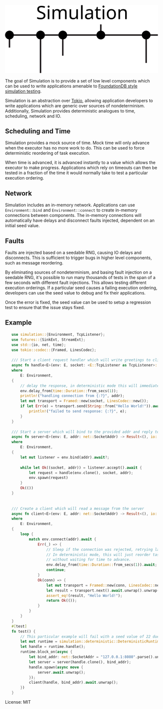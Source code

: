 <p align="center">
    <img alt="Simulation Logo" src="docs/logo.svg">
</p>


The goal of Simulation is to provide a set of low level components which can be
used to write applications amenable to [FoundationDB style simulation testing](https://apple.github.io/foundationdb/testing.html).

Simulation is an abstraction over [Tokio], allowing application developers to write
applications which are generic over sources of nondeterminism. Additionally, Simulation
provides deterministic analogues to time, scheduling, network and IO.

## Scheduling and Time

Simulation provides a mock source of time. Mock time will only advance when the executor
has no more work to do. This can be used to force deterministic reordering of task execution.

When time is advanced, it is advanced instantly to a value which allows the executor to make
progress. Applications which rely on timeouts can then be tested in a fraction of the time it
would normally take to test a particular execution ordering.

## Network

Simulation includes an in-memory network. Applications can use `Environment::bind` and `Environment::connect`
to create in-memory connections between components. The in-memory connections will automatically have delays
and disconnect faults injected, dependent on an initial seed value.

## Faults

Faults are injected based on a seedable RNG, causing IO delays and disconnects.
This is sufficient to trigger bugs in higher level components, such as message reordering.

By eliminating sources of nondeterminism, and basing fault injection on a seedable RNG, it's
possible to run many thousands of tests in the span of a few seconds with different fault
injections. This allows testing different execution orderings. If a particular seed causes a
failing execution ordering, developers can use the seed value to debug and fix their applications.

Once the error is fixed, the seed value can be used to setup a regression test to ensure that the
issue stays fixed.

## Example

```rust
   use simulation::{Environment, TcpListener};
   use futures::{SinkExt, StreamExt};
   use std::{io, net, time};
   use tokio::codec::{Framed, LinesCodec};

   /// Start a client request handler which will write greetings to clients.
   async fn handle<E>(env: E, socket: <E::TcpListener as TcpListener>::Stream, addr: net::SocketAddr)
   where
       E: Environment,
   {
       // delay the response, in deterministic mode this will immediately progress time.
       env.delay_from(time::Duration::from_secs(1));
       println!("handling connection from {:?}", addr);
       let mut transport = Framed::new(socket, LinesCodec::new());
       if let Err(e) = transport.send(String::from("Hello World!")).await {
           println!("failed to send response: {:?}", e);
       }
   }

   /// Start a server which will bind to the provided addr and reply to clients.
   async fn server<E>(env: E, addr: net::SocketAddr) -> Result<(), io::Error>
   where
       E: Environment,
   {
       let mut listener = env.bind(addr).await?;

       while let Ok((socket, addr)) = listener.accept().await {
           let request = handle(env.clone(), socket, addr);
           env.spawn(request)
       }
       Ok(())
   }


   /// Create a client which will read a message from the server
   async fn client<E>(env: E, addr: net::SocketAddr) -> Result<(), io::Error>
   where
       E: Environment,
   {
       loop {
           match env.connect(addr).await {
               Err(_) => {
                   // Sleep if the connection was rejected, retrying later.
                   // In deterministic mode, this will just reorder task execution
                   // without waiting for time to advance.
                   env.delay_from(time::Duration::from_secs(1)).await;
                   continue;
               }
               Ok(conn) => {
                   let mut transport = Framed::new(conn, LinesCodec::new());
                   let result = transport.next().await.unwrap().unwrap();
                   assert_eq!(result, "Hello World!");
                   return Ok(());
               }
           }
       }
   }
   #[test]
   fn test() {
       // This particular example will fail with a seed value of 22 due to not handling disconnects.
       let mut runtime = simulation::deterministic::DeterministicRuntime::new_with_seed(1).unwrap();
       let handle = runtime.handle();
       runtime.block_on(async {
           let bind_addr: net::SocketAddr = "127.0.0.1:8080".parse().unwrap();
           let server = server(handle.clone(), bind_addr);
           handle.spawn(async move {
               server.await.unwrap();
           });
           client(handle, bind_addr).await.unwrap();
       })
   }
```

[Tokio]: https://github.com/tokio-rs
[CurrentThread]:[tokio_executor::current_thread::CurrentThread]
[Delay]:[tokio_timer::Delay]
[Timeout]:[tokio_timer::Timeout]

License: MIT
